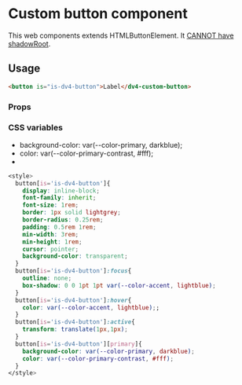 # Custom button component

This web components extends HTMLButtonElement. It [CANNOT have shadowRoot](https://developer.mozilla.org/en-US/docs/Web/API/Element/attachShadow).

## Usage

```html
<button is="is-dv4-button">Label</dv4-custom-button>
```

### Props

### CSS variables

- background-color: var(--color-primary, darkblue);
- color: var(--color-primary-contrast, #fff);
-

```css
<style>
  button[is='is-dv4-button']{
    display: inline-block;
    font-family: inherit;
    font-size: 1rem;
    border: 1px solid lightgrey;
    border-radius: 0.25rem;
    padding: 0.5rem 1rem;
    min-width: 3rem;
    min-height: 1rem;
    cursor: pointer;
    background-color: transparent;
  }
  button[is='is-dv4-button']:focus{
    outline: none;
    box-shadow: 0 0 1pt 1pt var(--color-accent, lightblue);
  }
  button[is='is-dv4-button']:hover{
    color: var(--color-accent, lightblue);;
  }
  button[is='is-dv4-button']:active{
    transform: translate(1px,1px);
  }
  button[is='is-dv4-button'][primary]{
    background-color: var(--color-primary, darkblue);
    color: var(--color-primary-contrast, #fff);
  }
</style>
```
